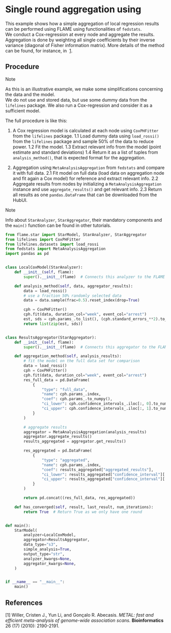 # Single round aggregation using

This example shows how a simple aggregation of local regression results can be performed using FLAME using functionalities of `fedstats`.\
We conduct a Cox-regression at every node and aggregate the results. Aggregation is done by weighting all single coefficients by
their inverse variance (diagonal of Fisher information matrix). More details of the method can be found, for instance, in &nbsp;[1](#ref-willer2010).

## Procedure

> [!NOTE]  
> As this is an illustrative example, we make some simplifications concerning the data and the model.  
> We do not use and stored data, but use some dummy data from the `lifelines` package.
> We also run a Cox-regression and consider it as a sufficient model.

The full procedure is like this:

1. A Cox regression model is calculated at each node using `CoxPHFitter` from the `lifelines` package.
    1.1 Load dummy data using `load_rossi()` from the `lifelines` package and sample 50% of the data to reduce power.
    1.2 Fit the model.
    1.3 Extract relevant info from the model (point estimate and standard deviations)
    1.4 Return it as a list of tuples from `analysis_method()`, that is expected format for the aggregation.

2. Aggregation using `MetaAnalysisAggregation` from `fedstats` and compare it with full data.
    2.1 Fit model on full data (load data on aggregation node and fit again a Cox model) for reference and extract relevant info.
    2.2 Aggregate results from nodes by initializing a `MetaAnalysisAggregation` instance and use `aggregate_results()` and get relevant info.
    2.3 Return all results as one `pandas.DataFrame` that can be downloaded from the HubUI.

> [!NOTE]  
> Info about `StarAnalyzer`, `StarAggregator`, their mandatory components and the `main()` function can be found in other tutorials.

```python
from flame.star import StarModel, StarAnalyzer, StarAggregator
from lifelines import CoxPHFitter
from lifelines.datasets import load_rossi
from fedstats import MetaAnalysisAggregation
import pandas as pd


class LocalCoxModel(StarAnalyzer):
    def __init__(self, flame):
        super().__init__(flame)  # Connects this analyzer to the FLAME components

    def analysis_method(self, data, aggregator_results):
        data = load_rossi()
        # use a fraction 50% randomly selected data
        data = data.sample(frac=0.5).reset_index(drop=True)

        cph = CoxPHFitter()
        cph.fit(data, duration_col="week", event_col="arrest")
        est, sds = cph.params_.to_list(), (cph.standard_errors_**2).to_list()
        return list(zip(est, sds))


class ResultsAggregator(StarAggregator):
    def __init__(self, flame):
        super().__init__(flame)  # Connects this aggregator to the FLAME components

    def aggregation_method(self, analysis_results):
        # fit the model on the full data set for comparison
        data = load_rossi()
        cph = CoxPHFitter()
        cph.fit(data, duration_col="week", event_col="arrest")
        res_full_data = pd.DataFrame(
            {
                "type": "full_data",
                "name": cph.params_.index,
                "coef": cph.params_.to_numpy(),
                "ci_lower": cph.confidence_intervals_.iloc[:, 0].to_numpy(),
                "ci_upper": cph.confidence_intervals_.iloc[:, 1].to_numpy(),
            }
        )

        # aggregate results
        aggregator = MetaAnalysisAggregation(analysis_results)
        aggregator.aggregate_results()
        results_aggregated = aggregator.get_results()

        res_aggregated = pd.DataFrame(
            {
                "type": "aggregated",
                "name": cph.params_.index,
                "coef": results_aggregated["aggregated_results"],
                "ci_lower": results_aggregated["confidence_interval"][:, 0],
                "ci_upper": results_aggregated["confidence_interval"][:, 1],
            }
        )

        return pd.concat((res_full_data, res_aggregated))

    def has_converged(self, result, last_result, num_iterations):
        return True  # Return True as we only have one round


def main():
    StarModel(
        analyzer=LocalCoxModel,
        aggregator=ResultsAggregator,
        data_type="s3",
        simple_analysis=True,
        output_type="str",
        analyzer_kwargs=None,
        aggregator_kwargs=None,
    )


if __name__ == "__main__":
    main()
```

## References

<span id="ref-willer2010">[1]</span> Willer, Cristen J., Yun Li, and Gonçalo R. Abecasis. *METAL: fast and efficient meta-analysis of genome-wide association scans.* **Bioinformatics** 26 (17) (2010): 2190-2191.
